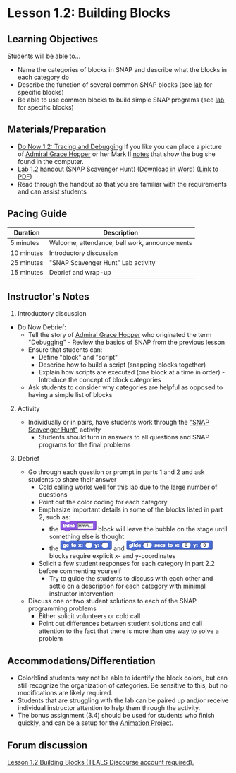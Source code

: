 <!--- REVISED -->
# Lesson 1.2: Building Blocks

## Learning Objectives

Students will be able to...

-   Name the categories of blocks in SNAP and describe what the blocks in each category do
-   Describe the function of several common SNAP blocks (see [lab](lab_12.md) for specific blocks)
-   Be able to use common blocks to build simple SNAP programs (see [lab](lab_12.md) for specific blocks)

## Materials/Preparation

-   [Do Now 1.2: Tracing and Debugging](do_now_12.md) If you like you can place a picture of [Admiral Grace Hopper](https://upload.wikimedia.org/wikipedia/commons/2/21/Grace_Murray_Hopper%2C_in_her_office_in_Washington_DC%2C_1978%2C_%C2%A9Lynn_Gilbert.jpg) or her Mark II [notes](https://upload.wikimedia.org/wikipedia/commons/8/8a/H96566k.jpg) that show the bug she found in the computer.
-   [Lab 1.2](lab_12.md) handout (SNAP Scavenger Hunt) ([Download in Word](https://tealsk12.gitbooks.io/introduction-to-computer-science/content/Unit%201%20Word/Lab%201.2%20SNAP%20Scavenger%20Hunt.docx)) ([Link to PDF](https://tealsk12.gitbooks.io/introduction-to-computer-science/content/Unit%201%20PDF/Lab%201.2%20SNAP%20Scavenger%20Hunt.pdf))
-   Read through the handout so that you are familiar with the requirements and can assist students

## Pacing Guide

| Duration   | Description                                   |
| ---------- | --------------------------------------------- |
| 5 minutes  | Welcome, attendance, bell work, announcements |
| 10 minutes | Introductory discussion                       |
| 25 minutes | "SNAP Scavenger Hunt" Lab activity            |
| 15 minutes | Debrief and wrap-up                           |

## Instructor's Notes

1.  Introductory discussion
 -   Do Now Debrief:
        -   Tell the story of [Admiral Grace Hopper](https://en.wikipedia.org/wiki/Grace_Hopper) who originated the term "Debugging"
    -   Review the basics of SNAP from the previous lesson
        -   Ensure that students can:
            -   Define "block" and "script"
            -   Describe how to build a script (snapping blocks together)
            -   Explain how scripts are executed (one block at a time in order)
    -   Introduce the concept of block categories
        -   Ask students to consider why categories are helpful as opposed to having a simple list of blocks

2.  Activity

    -   Individually or in pairs, have students work through the ["SNAP Scavenger Hunt"](lab_12.md) activity
        -   Students should turn in answers to all questions and SNAP programs for the final problems

3.  Debrief
    -   Go through each question or prompt in parts 1 and 2 and ask students to share their answer
        -   Cold calling works well for this lab due to the large number of questions
        -   Point out the color coding for each category
        -   Emphasize important details in some of the blocks listed in part 2, such as:
            -   the ![](think.png) block will leave the bubble on the stage until something else is thought
            -   the ![](gotox-y.png) and ![](glide.png) blocks require explicit x- and y-coordinates
        -   Solicit a few student responses for each category in part 2.2 before commenting yourself
            -   Try to guide the students to discuss with each other and settle on a description for each category with minimal instructor intervention
    -   Discuss one or two student solutions to each of the SNAP programming problems
        -   Either solicit volunteers or cold call
        -   Point out differences between student solutions and call attention to the fact that there is more than one way to solve a problem

## Accommodations/Differentiation

-   Colorblind students may not be able to identify the block colors, but can still recognize the organization of categories. Be sensitive to this, but no modifications are likely required.
-   Students that are struggling with the lab can be paired up and/or receive individual instructor attention to help them through the activity.
-   The bonus assignment (3.4) should be used for students who finish quickly, and can be a setup for the [Animation Project](project_1.md).

## Forum discussion

<a href="http://forums.tealsk12.org/c/unit-1-snap-basics/lesson-1-2-building-blocks" target="_blank">
Lesson 1.2 Building Blocks (TEALS Discourse account required).</a>

